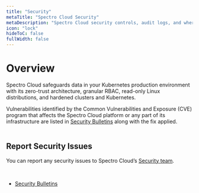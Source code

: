 ```yaml
---
title: "Security"
metaTitle: "Spectro Cloud Security"
metaDescription: "Spectro Cloud security controls, audit logs, and where to report security issues"
icon: "lock"
hideToC: false
fullWidth: false
---
```


# Overview

Spectro Cloud safeguards data in your Kubernetes production environment with its zero-trust architecture, granular RBAC, read-only Linux distributions, and hardened clusters and Kubernetes. 

Vulnerabilities identified by the Common Vulnerabilities and Exposure (CVE) program that affects the Spectro Cloud platform or any part of its infrastructure are listed in [Security Bulletins](/security/security-bulletins) along with the fix applied.   
<br />

## Report Security Issues

You can report any security issues to Spectro Cloud’s [Security team](security-issues@spectrocloud.com).

<!-- ## Audit Logs

Spectro Cloud records all actions taken on the platform and provides a comprehensive report for tracking purposes. -->
<br />

- [Security Bulletins](/security/security-bulletins)
<br />
